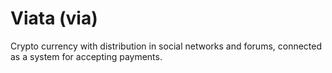 Viata (via)
===========

Crypto currency with distribution in social networks and forums, connected as a system for accepting payments.

